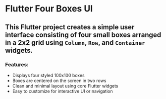 # Flutter Four Boxes UI
## This Flutter project creates a simple user interface consisting of four small boxes arranged in a 2x2 grid using `Column`, `Row`, and `Container` widgets.

### Features:
- Displays four styled 100x100 boxes
- Boxes are centered on the screen in two rows
- Clean and minimal layout using core Flutter widgets
- Easy to customize for interactive UI or navigation
